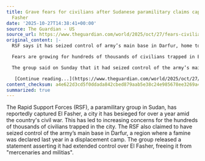 ```yaml
---
title: Grave fears for civilians after Sudanese paramilitary claims capture of El
  Fasher
date: '2025-10-27T14:38:41+00:00'
source: The Guardian - US
source_url: https://www.theguardian.com/world/2025/oct/27/fears-civilians-sudan-paramilitary-rsf-capture-el-fasher
original_content: |-
  RSF says it has seized control of army’s main base in Darfur, home to famine-stricken displacement camp

  Fears are growing for hundreds of thousands of civilians trapped in El Fasher, Sudan, after the paramilitary Rapid Support Forces said it had captured the city, which it has been besieging for more than a year in the country’s civil war.

  The group said on Sunday that it had seized control of the army’s main base in the city in Darfur, where [famine was declared](https://www.theguardian.com/global-development/article/2024/aug/01/sudan-el-fasher-darfur-famine-starvation-declared-fews-net) in a displacement camp last year. It then released a statement saying it had “extended control over the city of El Fasher from the grip of mercenaries and militias”.

   [Continue reading...](https://www.theguardian.com/world/2025/oct/27/fears-civilians-sudan-paramilitary-rsf-capture-el-fasher)
content_checksum: a4e622d3cd5f0ddada842cbed879aab5e38c24e985678ee3269a450b0cc8959f
summarized: true
---
```


The Rapid Support Forces (RSF), a paramilitary group in Sudan, has reportedly captured El Fasher, a city it has besieged for over a year amid the country's civil war. This has led to increasing concerns for the hundreds of thousands of civilians trapped in the city. The RSF also claimed to have seized control of the army’s main base in Darfur, a region where a famine was declared last year in a displacement camp. The group released a statement asserting it had extended control over El Fasher, freeing it from "mercenaries and militias".